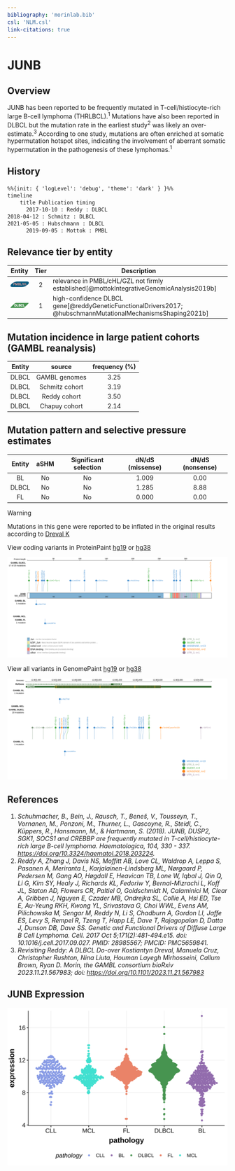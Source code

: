 ```yaml
---
bibliography: 'morinlab.bib'
csl: 'NLM.csl'
link-citations: true
---
```

# JUNB

## Overview
JUNB has been reported to be frequently mutated in T-cell/histiocyte-rich large B-cell lymphoma (THRLBCL).<sup>1</sup> Mutations have also been reported in DLBCL but the mutation rate in the earliest study<sup>2</sup> was likely an over-estimate.<sup>3</sup> According to one study, mutations are often enriched at somatic hypermutation hotspot sites, indicating the involvement of aberrant somatic hypermutation in the pathogenesis of these lymphomas.<sup>1</sup>

## History
```mermaid
%%{init: { 'logLevel': 'debug', 'theme': 'dark' } }%%
timeline
    title Publication timing
      2017-10-10 : Reddy : DLBCL
2018-04-12 : Schmitz : DLBCL
2021-05-05 : Hubschmann : DLBCL
      2019-09-05 : Mottok : PMBL
```

## Relevance tier by entity

|Entity|Tier|Description               |
|:------:|:----:|--------------------------|
|![PMBL](images/icons/PMBL_tier2.png)|2|relevance in PMBL/cHL/GZL not firmly established[@mottokIntegrativeGenomicAnalysis2019b]|
|![DLBCL](images/icons/DLBCL_tier1.png) |1   |high-confidence DLBCL gene[@reddyGeneticFunctionalDrivers2017; @hubschmannMutationalMechanismsShaping2021b]|

## Mutation incidence in large patient cohorts (GAMBL reanalysis)

|Entity|source        |frequency (%)|
|:------:|:--------------:|:-------------:|
|DLBCL |GAMBL genomes |3.25         |
|DLBCL |Schmitz cohort|3.19         |
|DLBCL |Reddy cohort  |3.50         |
|DLBCL |Chapuy cohort |2.14         |

## Mutation pattern and selective pressure estimates

|Entity|aSHM|Significant selection|dN/dS (missense)|dN/dS (nonsense)|
|:------:|:----:|:---------------------:|:----------------:|:----------------:|
|BL    |No  |No                   |1.009           |0.00            |
|DLBCL |No  |No                   |1.285           |8.88            |
|FL    |No  |No                   |0.000           |0.00            |



> [!WARNING]
> Mutations in this gene were reported to be inflated in the original results according to [Dreval K](https://www.biorxiv.org/content/10.1101/2023.11.21.567983v1)


View coding variants in ProteinPaint [hg19](https://morinlab.github.io/LLMPP/GAMBL/JUNB_protein.html)  or [hg38](https://morinlab.github.io/LLMPP/GAMBL/JUNB_protein_hg38.html)

![](images/proteinpaint/JUNB_NM_002229.svg)

View all variants in GenomePaint [hg19](https://morinlab.github.io/LLMPP/GAMBL/JUNB.html)  or [hg38](https://morinlab.github.io/LLMPP/GAMBL/JUNB_hg38.html)

![](images/proteinpaint/JUNB.svg)

## References
1. *Schuhmacher, B., Bein, J., Rausch, T., Beneš, V., Tousseyn, T., Vornanen, M., Ponzoni, M., Thurner, L., Gascoyne, R., Steidl, C., Küppers, R., Hansmann, M., & Hartmann, S. (2018). JUNB, DUSP2, SGK1, SOCS1 and CREBBP are frequently mutated in T-cell/histiocyte-rich large B-cell lymphoma. Haematologica, 104, 330 - 337. https://doi.org/10.3324/haematol.2018.203224.*
2. *Reddy A, Zhang J, Davis NS, Moffitt AB, Love CL, Waldrop A, Leppa S, Pasanen A, Meriranta L, Karjalainen-Lindsberg ML, Nørgaard P, Pedersen M, Gang AO, Høgdall E, Heavican TB, Lone W, Iqbal J, Qin Q, Li G, Kim SY, Healy J, Richards KL, Fedoriw Y, Bernal-Mizrachi L, Koff JL, Staton AD, Flowers CR, Paltiel O, Goldschmidt N, Calaminici M, Clear A, Gribben J, Nguyen E, Czader MB, Ondrejka SL, Collie A, Hsi ED, Tse E, Au-Yeung RKH, Kwong YL, Srivastava G, Choi WWL, Evens AM, Pilichowska M, Sengar M, Reddy N, Li S, Chadburn A, Gordon LI, Jaffe ES, Levy S, Rempel R, Tzeng T, Happ LE, Dave T, Rajagopalan D, Datta J, Dunson DB, Dave SS. Genetic and Functional Drivers of Diffuse Large B Cell Lymphoma. Cell. 2017 Oct 5;171(2):481-494.e15. doi: 10.1016/j.cell.2017.09.027. PMID: 28985567; PMCID: PMC5659841.*
3. *Revisiting Reddy: A DLBCL Do-over
Kostiantyn Dreval, Manuela Cruz, Christopher Rushton, Nina Liuta, Houman Layegh Mirhosseini, Callum Brown, Ryan D. Morin, the GAMBL consortium
bioRxiv 2023.11.21.567983; doi: https://doi.org/10.1101/2023.11.21.567983*
## JUNB Expression
![](images/gene_expression/JUNB_by_pathology.svg)
<!-- ORIGIN: reddyGeneticFunctionalDrivers2017 -->
<!-- DLBCL: reddyGeneticFunctionalDrivers2017 -->
<!-- PMBL: mottokIntegrativeGenomicAnalysis2019b -->
